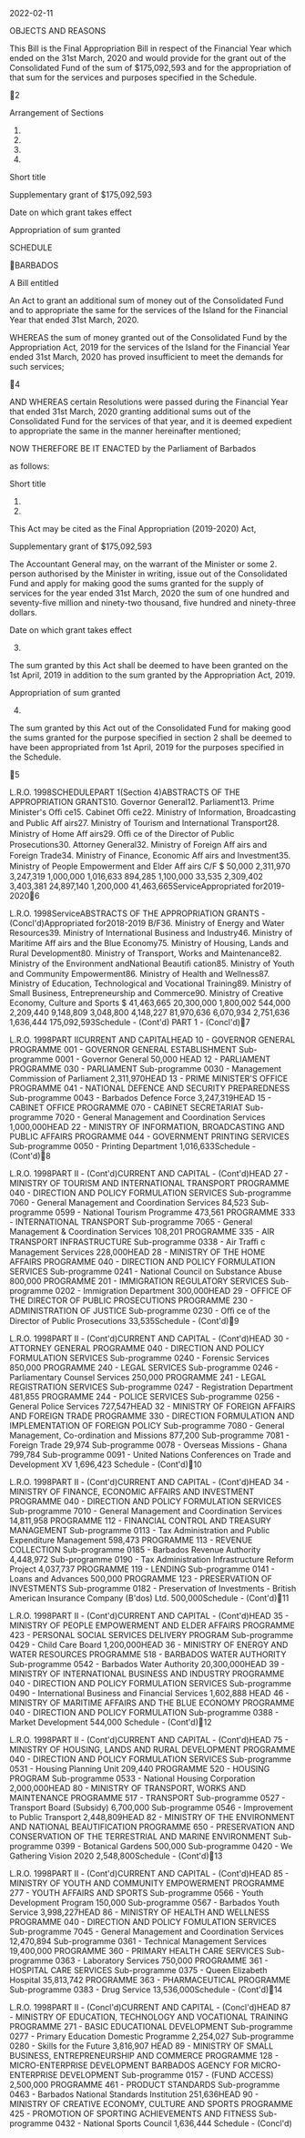 2022-02-11

OBJECTS AND REASONS

This Bill is the Final Appropriation Bill in respect of the Financial Year which
ended  on  the  31st  March,  2020  and  would  provide  for  the  grant  out  of  the
Consolidated Fund of the sum of $175,092,593 and for the appropriation of that
sum for the services and purposes specified in the Schedule.

2

Arrangement of Sections

1.

2.

3.

4.

Short title

Supplementary grant of $175,092,593

Date on which grant takes effect

Appropriation of sum granted

SCHEDULE

BARBADOS

A Bill entitled

An Act to grant an additional sum of money out of the Consolidated Fund
and to appropriate the same for the services of the Island for the Financial Year
that ended 31st March, 2020.

WHEREAS the sum of money granted out of the Consolidated Fund by the
Appropriation Act, 2019 for the services of the Island for the Financial Year
ended 31st March, 2020 has proved insufficient to meet the demands for such
services;

4

AND  WHEREAS  certain  Resolutions  were  passed  during  the  Financial
Year  that  ended  31st  March,  2020  granting  additional  sums  out  of  the
Consolidated Fund for the services of that year, and it is deemed expedient to
appropriate the same in the manner hereinafter mentioned;

NOW THEREFORE BE IT ENACTED by the Parliament of Barbados

as follows:

Short title

1.
2022.

This Act may be cited as the Final Appropriation (2019-2020) Act,

Supplementary grant of $175,092,593

The Accountant General may, on the warrant of the Minister or some
2.
person authorised by the Minister in writing, issue out of the Consolidated Fund
and apply for making good the sums granted for the supply of services for the
year ended 31st March, 2020 the sum of one hundred and seventy-five million
and ninety-two thousand, five hundred and ninety-three dollars.

Date on which grant takes effect

3.
The sum granted by this Act shall be deemed to have been granted on
the  1st  April,  2019  in  addition  to  the  sum  granted  by  the  Appropriation  Act,
2019.

Appropriation of sum granted

4.
The sum granted by this Act out of the Consolidated Fund for making
good the sums granted for the purpose specified in section 2 shall be deemed to
have  been  appropriated  from  1st  April,  2019  for  the  purposes  specified  in  the
Schedule.

5

 L.R.O. 1998SCHEDULEPART 1(Section 4)ABSTRACTS OF THE APPROPRIATION GRANTS10. Governor General12. Parliament13. Prime Minister's Oﬃ  ce15. Cabinet Oﬃ  ce22. Ministry of Information, Broadcasting and Public Aﬀ airs27. Ministry of Tourism and International Transport28. Ministry of Home Aﬀ airs29. Oﬃ  ce of the Director of  Public Prosecutions30. Attorney General32. Ministry of Foreign Aﬀ airs and Foreign Trade34. Ministry of Finance, Economic Aﬀ airs and Investment35. Ministry of People Empowerment and Elder Aﬀ airs  C/F $    50,000   2,311,970   3,247,319   1,000,000  1,016,633    894,285   1,100,000     33,535  2,309,402   3,403,381  24,897,140   1,200,000 41,463,665ServiceAppropriated for2019-20206

 L.R.O. 1998ServiceABSTRACTS OF THE APPROPRIATION GRANTS - (Concl'd)Appropriated for2018-2019  B/F36. Ministry of Energy and Water Resources39. Ministry of International Business and Industry46. Ministry of Maritime Aﬀ airs and the Blue Economy75. Ministry of Housing, Lands and Rural  Development80. Ministry of Transport, Works and Maintenance82. Ministry of the Environment andNational Beautiﬁ cation85. Ministry of Youth and Community Empowerment86. Ministry of Health and Wellness87. Ministry of Education, Technological and Vocational Training89. Ministry of Small Business, Entrepreneurship and Commerce90. Ministry of Creative Economy, Culture and Sports $  41,463,665  20,300,000   1,800,002  544,000  2,209,440  9,148,809   3,048,800   4,148,227  81,970,636   6,070,934   2,751,636   1,636,444 175,092,593Schedule - (Cont'd) PART 1 - (Concl'd)7

 L.R.O. 1998PART IICURRENT AND CAPITALHEAD 10 - GOVERNOR GENERAL PROGRAMME 001 - GOVERNOR GENERAL ESTABLISHMENT Sub-programme 0001 - Governor General    50,000     HEAD 12 - PARLIAMENT PROGRAMME 030 - PARLIAMENT Sub-programme 0030 - Management Commission of     Parliament  2,311,970HEAD 13 - PRIME MINISTER'S OFFICE PROGRAMME 041 - NATIONAL DEFENCE AND    SECURITY PREPAREDNESS Sub-programme 0043 - Barbados Defence Force  3,247,319HEAD 15 - CABINET OFFICE PROGRAMME 070 - CABINET SECRETARIAT   Sub-programme 7020 - General Management and    Coordination Services  1,000,000HEAD 22 - MINISTRY OF INFORMATION, BROADCASTING   AND PUBLIC AFFAIRS PROGRAMME 044 - GOVERNMENT PRINTING    SERVICES     Sub-programme 0050 - Printing Department  1,016,633Schedule - (Cont'd)8

 L.R.O. 1998PART II - (Cont'd)CURRENT AND CAPITAL - (Cont'd)HEAD 27 - MINISTRY OF TOURISM AND INTERNATIONAL  TRANSPORT  PROGRAMME 040 - DIRECTION AND POLICY    FORMULATION SERVICES Sub-programme 7060 - General Management and    Coordination Services    84,523 Sub-programme 0599 - National Tourism Programme   473,561 PROGRAMME 333 - INTERNATIONAL TRANSPORT Sub-programme 7065 - General  Management & Coordination     Services   108,201 PROGRAMME 335 - AIR TRANSPORT INFRASTRUCTURE Sub-programme 0338 - Air Traﬃ  c Management Services   228,000HEAD 28 - MINISTRY OF THE HOME AFFAIRS PROGRAMME 040 - DIRECTION AND POLICY    FORMULATION SERVICES Sub-programme 0241 - National Council on Substance Abuse   800,000 PROGRAMME 201 - IMMIGRATION REGULATORY     SERVICES     Sub-programme 0202 - Immigration Department   300,000HEAD 29 - OFFICE OF THE DIRECTOR OF PUBLIC PROSECUTIONS PROGRAMME 230 - ADMINISTRATION OF JUSTICE     Sub-programme 0230 - Oﬃ  ce of the Director of Public     Prosecutions    33,535Schedule - (Cont'd)9

 L.R.O. 1998PART II - (Cont'd)CURRENT AND CAPITAL - (Cont'd)HEAD 30 - ATTORNEY GENERAL PROGRAMME 040 - DIRECTION AND POLICY    FORMULATION SERVICES Sub-programme 0240 - Forensic Services   850,000 PROGRAMME 240 - LEGAL SERVICES Sub-programme 0246 - Parliamentary Counsel Services   250,000 PROGRAMME 241 - LEGAL REGISTRATION SERVICES Sub-programme 0247 - Registration Department   481,855 PROGRAMME 244 - POLICE SERVICES Sub-programme 0256 - General Police Services   727,547HEAD 32 - MINISTRY OF FOREIGN AFFAIRS AND FOREIGN TRADE PROGRAMME 330 - DIRECTION FORMULATION AND    IMPLEMENTATION OF FOREIGN POLICY Sub-programme 7080 - General Management, Co-ordination    and Missions    877,200 Sub-programme 7081 - Foreign Trade    29,974 Sub-programme 0078 - Overseas Missions - Ghana   799,784 Sub-programme 0091 - United Nations Conferences on Trade       and Development XV  1,696,423 Schedule - (Cont'd)10

 L.R.O. 1998PART II - (Cont'd)CURRENT AND CAPITAL - (Cont'd)HEAD 34 - MINISTRY OF FINANCE, ECONOMIC AFFAIRS AND  INVESTMENT PROGRAMME 040 - DIRECTION AND POLICY    FORMULATION SERVICES Sub-programme 7010 - General Management  and    Coordination Services 14,811,958 PROGRAMME 112 - FINANCIAL CONTROL AND    TREASURY  MANAGEMENT  Sub-programme 0113 - Tax Administration and Public     Expenditure Management   598,473 PROGRAMME 113 - REVENUE COLLECTION Sub-programme 0185 - Barbados Revenue Authority  4,448,972 Sub-programme 0190 - Tax Administration Infrastructure     Reform Project  4,037,737 PROGRAMME 119 - LENDING Sub-programme 0141 - Loans and Advances   500,000 PROGRAMME 123 - PRESERVATION OF INVESTMENTS Sub-programme 0182 - Preservation of Investments -    British American Insurance Company    (B'dos) Ltd.   500,000Schedule - (Cont'd)11

 L.R.O. 1998PART II - (Cont'd)CURRENT AND CAPITAL - (Cont'd)HEAD 35 - MINISTRY OF PEOPLE EMPOWERMENT AND ELDER AFFAIRS PROGRAMME 423 - PERSONAL SOCIAL SERVICES    DELIVERY PROGRAM Sub-programme 0429 - Child Care Board  1,200,000HEAD 36 - MINISTRY OF ENERGY AND WATER RESOURCES PROGRAMME 518 - BARBADOS WATER AUTHORITY Sub-programme 0542 - Barbados Water Authority 20,300,000HEAD 39 - MINISTRY OF INTERNATIONAL BUSINESS AND INDUSTRY PROGRAMME 040 - DIRECTION AND POLICY    FORMULATION SERVICES Sub-programme 0490 - International Business and Financial    Services  1,602,888 HEAD 46 - MINISTRY OF MARITIME AFFAIRS AND THE BLUE ECONOMY PROGRAMME 040 - DIRECTION AND POLICY FORMULATION Sub-programme 0388 - Market Development   544,000 Schedule - (Cont'd)12

 L.R.O. 1998PART II - (Cont'd)CURRENT AND CAPITAL - (Cont'd)HEAD 75 - MINISTRY OF HOUSING, LANDS AND RURAL DEVELOPMENT PROGRAMME 040 - DIRECTION AND POLICY    FORMULATION SERVICES Sub-programme 0531 - Housing Planning Unit   209,440 PROGRAMME 520 - HOUSING PROGRAM Sub-programme 0533 - National Housing Corporation  2,000,000HEAD 80 - MINISTRY OF TRANSPORT, WORKS AND MAINTENANCE PROGRAMME 517 - TRANSPORT     Sub-programme 0527 - Transport Board (Subsidy)  6,700,000 Sub-programme 0546 - Improvement to Public Transport  2,448,809HEAD 82 - MINISTRY OF THE ENVIRONMENT AND   NATIONAL BEAUTIFICATION PROGRAMME 650 - PRESERVATION AND CONSERVATION    OF THE TERRESTRIAL AND     MARINE ENVIRONMENT Sub-programme 0399 - Botanical Gardens   500,000 Sub-programme 0420 - We Gathering Vision 2020  2,548,800Schedule - (Cont'd)13

 L.R.O. 1998PART II - (Cont'd)CURRENT AND CAPITAL - (Cont'd)HEAD 85 - MINISTRY OF YOUTH AND COMMUNITY EMPOWERMENT PROGRAMME 277 - YOUTH AFFAIRS AND SPORTS Sub-programme 0566 - Youth Development Program   150,000 Sub-programme 0567 - Barbados Youth Service  3,998,227HEAD 86 - MINISTRY OF HEALTH AND WELLNESS PROGRAMME 040 - DIRECTION AND POLICY     FOMULATION SERVICES Sub-programme 7045 - General Management and     Coordination Services  12,470,894 Sub-programme 0361 - Technical Management Services  19,400,000 PROGRAMME 360 - PRIMARY HEALTH CARE SERVICES Sub-programme 0363 - Laboratory Services   750,000  PROGRAMME 361 - HOSPITAL CARE SERVICES Sub-programme 0375 - Queen Elizabeth Hospital  35,813,742 PROGRAMME 363 - PHARMACEUTICAL PROGRAMME Sub-programme 0383 - Drug Service  13,536,000Schedule - (Cont'd)14

 L.R.O. 1998PART II - (Concl'd)CURRENT AND CAPITAL - (Concl'd)HEAD 87 - MINISTRY OF EDUCATION, TECHNOLOGY   AND VOCATIONAL TRAINING             PROGRAMME 271 - BASIC EDUCATIONAL DEVELOPMENT Sub-programme 0277 - Primary Education Domestic     Programme  2,254,027 Sub-programme 0280 - Skills for the Future  3,816,907 HEAD 89 - MINISTRY OF SMALL BUSINESS, ENTREPRENEURSHIP  AND COMMERCE PROGRAMME 128 - MICRO-ENTERPRISE DEVELOPMENT      BARBADOS AGENCY FOR MICRO-    ENTERPRISE DEVELOPMENT Sub-programme 0157 - (FUND ACCESS)  2,500,000 PROGRAMME 461 - PRODUCT STANDARDS Sub-programme 0463 - Barbados National Standards     Institution   251,636HEAD 90 - MINISTRY OF CREATIVE ECONOMY, CULTURE   AND SPORTS PROGRAMME 425 - PROMOTION OF SPORTING    ACHIEVEMENTS AND FITNESS Sub-programme 0432 - National Sports Council  1,636,444  Schedule - (Concl'd)